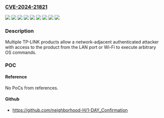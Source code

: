### [CVE-2024-21821](https://cve.mitre.org/cgi-bin/cvename.cgi?name=CVE-2024-21821)
![](https://img.shields.io/static/v1?label=Product&message=Archer%20AX3000&color=blue)
![](https://img.shields.io/static/v1?label=Product&message=Archer%20AX5400&color=blue)
![](https://img.shields.io/static/v1?label=Product&message=Archer%20AXE75&color=blue)
![](https://img.shields.io/static/v1?label=Product&message=Archer%20Air%20R5&color=blue)
![](https://img.shields.io/static/v1?label=Version&message=firmware%20versions%20prior%20to%20%22Archer%20AX3000(JP)_V1_1.1.2%20Build%2020231115%22%20&color=brightgreen)
![](https://img.shields.io/static/v1?label=Version&message=firmware%20versions%20prior%20to%20%22Archer%20AX5400(JP)_V1_1.1.2%20Build%2020231115%22%20&color=brightgreen)
![](https://img.shields.io/static/v1?label=Version&message=firmware%20versions%20prior%20to%20%22Archer%20AXE75(JP)_V1_231115%22%20&color=brightgreen)
![](https://img.shields.io/static/v1?label=Version&message=firmware%20versions%20prior%20to%20%22Archer%20Air%20R5(JP)_V1_1.1.6%20Build%2020240508%22%20&color=brightgreen)
![](https://img.shields.io/static/v1?label=Vulnerability&message=OS%20command%20injection&color=brightgreen)

### Description

Multiple TP-LINK products allow a network-adjacent authenticated attacker with access to the product from the LAN port or Wi-Fi to execute arbitrary OS commands.

### POC

#### Reference
No PoCs from references.

#### Github
- https://github.com/neighborhood-H/1-DAY_Confirmation

